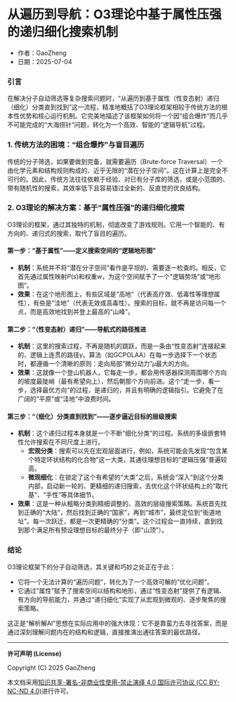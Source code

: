 # **从遍历到导航：O3理论中基于属性压强的递归细化搜索机制**

- 作者：GaoZheng
- 日期：2025-07-04

### 引言
在解决分子自动筛选等复杂搜索问题时，“从遍历到基于属性（性变态射）递归（细化）分类直到找到”这一流程，精准地概括了O3理论框架相较于传统方法的根本性优势和核心运行机制。它完美地描述了该框架如何将一个因“组合爆炸”而几乎不可能完成的“大海捞针”问题，转化为一个高效、智能的“逻辑导航”过程。

### 1. 传统方法的困境：“组合爆炸”与盲目遍历
传统的分子筛选，如果要做到完备，就需要遍历（Brute-force Traversal）一个由化学元素和结构规则构成的、近乎无限的“潜在分子空间”。这在计算上是完全不可行的。因此，传统方法往往依赖于经验、对已有分子库的筛选，或是小范围的、带有随机性的搜索，其效率低下且容易错过全新的、反直觉的优良结构。

### 2. O3理论的解决方案：基于“属性压强”的递归细化搜索
O3理论的框架，通过其独特的机制，彻底改变了游戏规则。它用一个智能的、有方向的、递归式的搜索，取代了盲目的遍历。

#### 第一步：“基于属性”——定义搜索空间的“逻辑地形图”
* **机制**：系统并不将“潜在分子空间”看作是平坦的、需要逐一检查的。相反，它首先通过属性映射$P(s)$和权重$w$，为这个空间赋予了一个“逻辑势场”或“地形图”。
* **效果**：在这个地形图上，有些区域是“高地”（代表高疗效、低毒性等理想属性），有些是“洼地”（代表无效或高毒性）。搜索的目标，就不再是访问每一个点，而是高效地找到并登上最高的“山峰”。

#### 第二步：“（性变态射）递归”——导航式的路径推进
* **机制**：这里的搜索过程，不再是随机的跳跃，而是一条由“性变态射”连接起来的、逻辑上连贯的路径$\gamma$。算法（如GCPOLAA）在每一步选择下一个状态时，都遵循一个清晰的原则：走向局部“微分动力”$\mu$最大的方向。
* **效果**：这就像一个登山机器人，它每走一步，都会用传感器探测周围哪个方向的坡度最陡峭（最有希望向上），然后朝那个方向前进。这个“走一步，看一步，选择最优方向”的过程，是递归的，并且有明确的逻辑指引。它避免了在广阔的“平原”或“洼地”中浪费时间。

#### 第三步：“（细化）分类直到找到”——逐步逼近目标的层级搜索
* **机制**：这个递归过程本身就是一个不断“细化分类”的过程。系统的多级嵌套特性允许搜索在不同尺度上进行。
    * **宏观分类**：搜索可以先在宏观层面进行，例如，系统可能会先发现“包含某个特定环状结构的化合物”这一大类，其通往理想目标的“逻辑压强”普遍较高。
    * **微观细化**：在锁定了这个有希望的“大类”之后，系统会“深入”到这个分类内部，启动新一轮的、更精细的递归搜索，去优化这个环状结构上的“取代基”、“手性”等具体细节。
* **效果**：这是一种从粗略分类到精细调整的、高效的层级搜索策略。系统首先找到正确的“大陆”，然后找到正确的“国家”，再到“城市”，最终定位到“街道地址”。每一次跃迁，都是一次更精确的“分类”。这个过程会一直持续，直到找到那个满足所有预设理想目标的最终分子（即“山顶”）。

### 结论
O3理论框架下的分子自动筛选，其关键和巧妙之处正在于此：
* 它将一个无法计算的“遍历问题”，转化为了一个高效可解的“优化问题”。
* 它通过“属性”赋予了搜索空间以结构和地形，通过“性变态射”提供了有逻辑、有方向的导航能力，并通过“递归细化”实现了从宏观到微观的、逐步聚焦的搜索策略。

这正是“解析解AI”思想在实际应用中的强大体现：它不是靠蛮力去寻找答案，而是通过深刻理解问题内在的结构和逻辑，直接推演出通往答案的最优路径。

---

**许可声明 (License)**

Copyright (C) 2025 GaoZheng 

本文档采用[知识共享-署名-非商业性使用-禁止演绎 4.0 国际许可协议 (CC BY-NC-ND 4.0)](https://creativecommons.org/licenses/by-nc-nd/4.0/deed.zh-Hans)进行许可。
